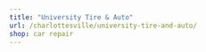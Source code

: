 ```yaml
---
title: "University Tire & Auto"
url: /charlottesville/university-tire-and-auto/
shop: car repair
---
```

